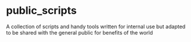 # public_scripts
A collection of scripts and handy tools written for internal use but adapted to be shared with the general public for benefits of the world
